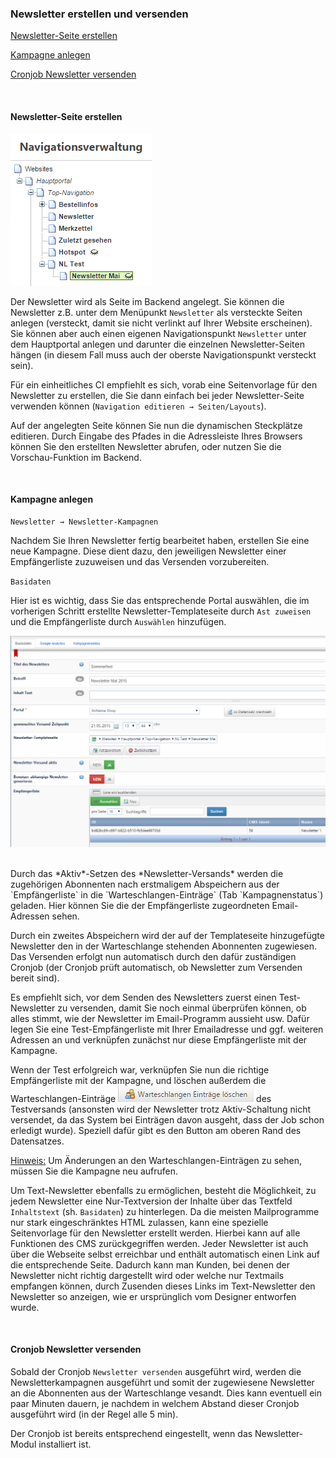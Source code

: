### Newsletter erstellen und versenden

[Newsletter-Seite erstellen](newsletter_erstellen_und_versenden.md#newsletter-seite-erstellen)

[Kampagne anlegen](newsletter_erstellen_und_versenden.md#kampagne-anlegen)

[Cronjob Newsletter versenden](newsletter_erstellen_und_versenden.md#cronjob-newsletter-versenden)

<br>

#### Newsletter-Seite erstellen

![](/assets/newsletter_seite_erstellen1.png)

Der Newsletter wird als Seite im Backend angelegt. Sie können die Newsletter z.B. unter dem Menüpunkt `Newsletter` als versteckte Seiten anlegen (versteckt, damit sie nicht verlinkt auf Ihrer Website erscheinen). Sie können aber auch einen eigenen Navigationspunkt `Newsletter` unter dem Hauptportal anlegen und darunter die einzelnen Newsletter-Seiten hängen (in diesem Fall muss auch der oberste Navigationspunkt versteckt sein).

Für ein einheitliches CI empfiehlt es sich, vorab eine Seitenvorlage für den Newsletter zu erstellen, die Sie dann einfach bei jeder Newsletter-Seite verwenden können (`Navigation editieren → Seiten/Layouts`).

Auf der angelegten Seite können Sie nun die dynamischen Steckplätze editieren. Durch Eingabe des Pfades in die Adressleiste Ihres Browsers können Sie den erstellten Newsletter abrufen, oder nutzen Sie die Vorschau-Funktion im Backend.

<br>

#### Kampagne anlegen

    Newsletter → Newsletter-Kampagnen

Nachdem Sie Ihren Newsletter fertig bearbeitet haben, erstellen Sie eine neue Kampagne. Diese dient dazu, den jeweiligen Newsletter einer Empfängerliste zuzuweisen und das Versenden vorzubereiten.

`Basidaten`

Hier ist es wichtig, dass Sie das entsprechende Portal auswählen, die im vorherigen Schritt erstellte Newsletter-Templateseite durch `Ast zuweisen` und die Empfängerliste durch `Auswählen` hinzufügen.

![](/assets/newsletter_seite_erstellen2.png)

<br>
Durch das *Aktiv*-Setzen des *Newsletter-Versands* werden die zugehörigen Abonnenten nach erstmaligem Abspeichern aus der `Empfängerliste` in die `Warteschlangen-Einträge` (Tab `Kampagnenstatus`) geladen. Hier können Sie die der Empfängerliste zugeordneten Email-Adressen sehen.

Durch ein zweites Abspeichern wird der auf der Templateseite hinzugefügte Newsletter den in der Warteschlange stehenden Abonnenten zugewiesen. Das Versenden erfolgt nun automatisch durch den dafür zuständigen Cronjob (der Cronjob prüft automatisch, ob Newsletter zum Versenden bereit sind).

Es empfiehlt sich, vor dem Senden des Newsletters zuerst einen Test-Newsletter zu versenden, damit Sie noch einmal überprüfen können, ob alles stimmt, wie der Newsletter im Email-Programm aussieht usw. Dafür legen Sie eine Test-Empfängerliste mit Ihrer Emailadresse und ggf. weiteren Adressen an und verknüpfen zunächst nur diese Empfängerliste mit der Kampagne. 

Wenn der Test erfolgreich war, verknüpfen Sie nun die richtige Empfängerliste mit der Kampagne, und löschen außerdem die Warteschlangen-Einträge 
![](/assets/newsletter_seite_erstellen3.png) des Testversands (ansonsten wird der Newsletter trotz Aktiv-Schaltung nicht versendet, da das System bei Einträgen davon ausgeht, dass der Job schon erledigt wurde). Speziell dafür gibt es den Button am oberen Rand des Datensatzes.

<u>Hinweis:</u> Um Änderungen an den Warteschlangen-Einträgen zu sehen, müssen Sie die Kampagne neu aufrufen.

Um Text-Newsletter ebenfalls zu ermöglichen, besteht die Möglichkeit, zu jedem Newsletter eine Nur-Textversion der Inhalte über  das Textfeld `Inhaltstext` (sh. `Basidaten`) zu hinterlegen. Da die meisten Mailprogramme nur stark eingeschränktes HTML zulassen, kann eine spezielle Seitenvorlage für den Newsletter erstellt werden. Hierbei kann auf alle Funktionen des CMS zurückgegriffen werden. Jeder Newsletter ist auch über die Webseite selbst erreichbar und enthält automatisch einen Link auf die entsprechende Seite. Dadurch kann man Kunden, bei denen der Newsletter nicht richtig dargestellt wird oder welche nur Textmails empfangen können, durch Zusenden dieses Links im Text-Newsletter den Newsletter so anzeigen, wie er ursprünglich vom Designer entworfen wurde.

<br>

#### Cronjob Newsletter versenden

Sobald der Cronjob `Newsletter versenden` ausgeführt wird, werden die Newsletterkampagnen ausgeführt und somit der zugewiesene Newsletter an die Abonnenten aus der Warteschlange vesandt. Dies kann eventuell ein paar Minuten dauern, je nachdem in welchem Abstand dieser Cronjob ausgeführt wird (in der Regel alle 5 min).

Der Cronjob ist bereits entsprechend eingestellt, wenn das Newsletter-Modul installiert ist.

